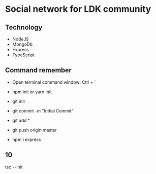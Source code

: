 # Social network for LDK community

## Technology

- NodeJS
- MongoDb
- Express
- TypeScript

## Command remember

- Open terminal command window: Ctrl + `
- npm init or yarn init
- git init
- git commit -m "Initial Commit"
- git add *
- git push origin master

- npm i express

## 10
tsc --init